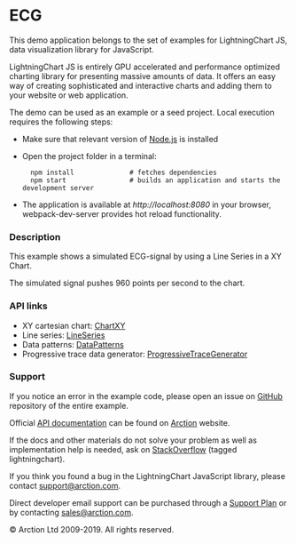 # ECG


This demo application belongs to the set of examples for LightningChart JS, data visualization library for JavaScript.

LightningChart JS is entirely GPU accelerated and performance optimized charting library for presenting massive amounts of data. It offers an easy way of creating sophisticated and interactive charts and adding them to your website or web application.

The demo can be used as an example or a seed project. Local execution requires the following steps:

- Make sure that relevant version of [Node.js](https://nodejs.org/en/download/) is installed
- Open the project folder in a terminal:

        npm install              # fetches dependencies
        npm start                # builds an application and starts the development server

- The application is available at *http://localhost:8080* in your browser, webpack-dev-server provides hot reload functionality.

### Description

This example shows a simulated ECG-signal by using a Line Series in a XY Chart.

The simulated signal pushes 960 points per second to the chart.

### API links

* XY cartesian chart: [ChartXY][]
* Line series: [LineSeries][]
* Data patterns: [DataPatterns][]
* Progressive trace data generator: [ProgressiveTraceGenerator][]


### Support

If you notice an error in the example code, please open an issue on [GitHub][0] repository of the entire example.

Official [API documentation][1] can be found on [Arction][2] website.

If the docs and other materials do not solve your problem as well as implementation help is needed, ask on [StackOverflow][3] (tagged lightningchart).

If you think you found a bug in the LightningChart JavaScript library, please contact support@arction.com.

Direct developer email support can be purchased through a [Support Plan][4] or by contacting sales@arction.com.

© Arction Ltd 2009-2019. All rights reserved.

[0]: https://github.com/Arction/
[1]: https://www.arction.com/lightningchart-js-api-documentation/
[2]: https://www.arction.com
[3]: https://stackoverflow.com/questions/tagged/lightningchart
[4]: https://www.arction.com/support-services/

[ChartXY]: https://www.arction.com/lightningchart-js-api-documentation/v1.1.0/classes/chartxy.html
[DataPatterns]: https://www.arction.com/lightningchart-js-api-documentation/v1.1.0/globals.html#datapatterns
[LineSeries]: https://www.arction.com/lightningchart-js-api-documentation/v1.1.0/classes/lineseries.html
[ProgressiveTraceGenerator]: https://arction.github.io/xydata/classes/progressivetracegenerator.html